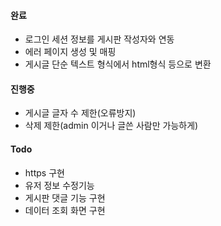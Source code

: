 


#### 완료
- 로그인 세션 정보를 게시판 작성자와 연동
- 에러 페이지 생성 및 매핑
- 게시글 단순 텍스트 형식에서 html형식 등으로 변환

#### 진행중
- 게시글 글자 수 제한(오류방지)
- 삭제 제한(admin 이거나 글쓴 사람만 가능하게)
#### Todo


- https 구현
- 유저 정보 수정기능
- 게시판 댓글 기능 구현
- 데이터 조회 화면 구현
